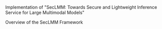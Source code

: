 Implementation of "SecLMM: Towards Secure and Lightweight Inference Service for Large Multimodal Models"

Overview of the SecLMM Framework
